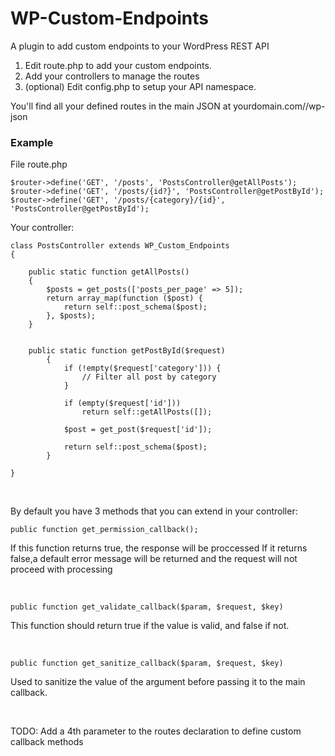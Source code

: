# WP-Custom-Endpoints
A plugin to add custom endpoints to your WordPress REST API

1. Edit route.php to add your custom endpoints.
2. Add your controllers to manage the routes
3. (optional) Edit config.php to setup your API namespace.


You'll find all your defined routes in the main JSON at
yourdomain.com//wp-json



### Example
File route.php
```
$router->define('GET', '/posts', 'PostsController@getAllPosts');
$router->define('GET', '/posts/{id?}', 'PostsController@getPostById');
$router->define('GET', '/posts/{category}/{id}', 'PostsController@getPostById');
```

Your controller:
```
class PostsController extends WP_Custom_Endpoints
{

    public static function getAllPosts()
    {
        $posts = get_posts(['posts_per_page' => 5]);
        return array_map(function ($post) {
            return self::post_schema($post);
        }, $posts);
    }
    
    
    public static function getPostById($request)
        {
            if (!empty($request['category'])) {
                // Filter all post by category
            }
    
            if (empty($request['id']))
                return self::getAllPosts([]);
    
            $post = get_post($request['id']);
    
            return self::post_schema($post);
        }

}
```

&nbsp;
&nbsp;

By default you have 3 methods that you can extend in your controller:

```
public function get_permission_callback();
```

If this function returns true, the response will be proccessed
If it returns false,a default error message will be returned
and the request will not proceed with processing

&nbsp;
&nbsp;

```
public function get_validate_callback($param, $request, $key)

```
This function should return true if the value is valid, and false if not.

&nbsp;
&nbsp;

```
public function get_sanitize_callback($param, $request, $key)
```
Used to sanitize the value of the argument before passing it to the main callback.

&nbsp;
&nbsp;
&nbsp;
&nbsp;
&nbsp;
&nbsp;
&nbsp;
&nbsp;

TODO:
Add a 4th parameter to the routes declaration to define custom callback methods